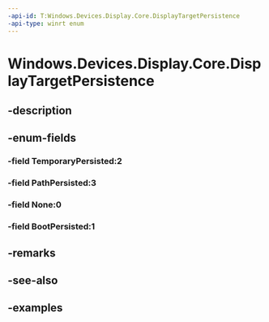 ```yaml
---
-api-id: T:Windows.Devices.Display.Core.DisplayTargetPersistence
-api-type: winrt enum
---
```


<!-- Enumeration syntax.
public enum DisplayTargetPersistence : int 
-->

# Windows.Devices.Display.Core.DisplayTargetPersistence

## -description

## -enum-fields
### -field TemporaryPersisted:2

### -field PathPersisted:3

### -field None:0

### -field BootPersisted:1

## -remarks

## -see-also

## -examples

